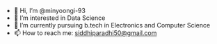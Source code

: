 - 👋 Hi, I’m @minyoongi-93
- 👀 I’m interested in Data Science
- 🌱 I’m currently pursuing b.tech in Electronics and Computer Science
- 📫 How to reach me: siddhiparadhi50@gmail.com

<!---
minyoongi-93/minyoongi-93 is a ✨ special ✨ repository because its `README.md` (this file) appears on your GitHub profile.
You can click the Preview link to take a look at your changes.
--->
